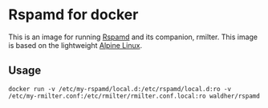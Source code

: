 # Rspamd for docker

This is an image for running [Rspamd](https://www.rspamd.com/) and its companion, rmilter. This image is based on the lightweight [Alpine Linux](https://alpinelinux.org/).

## Usage

```
docker run -v /etc/my-rspamd/local.d:/etc/rspamd/local.d:ro -v /etc/my-rmilter.conf:/etc/rmilter/rmilter.conf.local:ro waldher/rspamd
```
